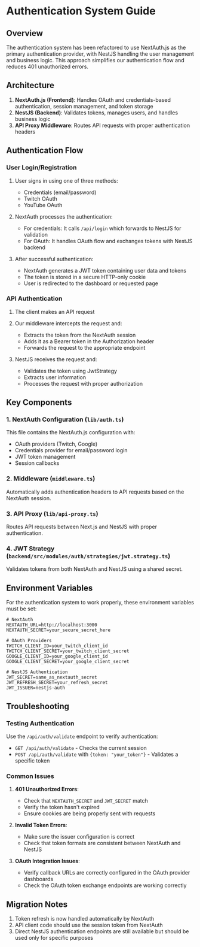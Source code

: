 # Authentication System Guide

## Overview

The authentication system has been refactored to use NextAuth.js as the primary authentication provider, with NestJS handling the user management and business logic. This approach simplifies our authentication flow and reduces 401 unauthorized errors.

## Architecture

1. **NextAuth.js (Frontend)**: Handles OAuth and credentials-based authentication, session management, and token storage
2. **NestJS (Backend)**: Validates tokens, manages users, and handles business logic
3. **API Proxy Middleware**: Routes API requests with proper authentication headers

## Authentication Flow

### User Login/Registration

1. User signs in using one of three methods:
   - Credentials (email/password)
   - Twitch OAuth
   - YouTube OAuth

2. NextAuth processes the authentication:
   - For credentials: It calls `/api/login` which forwards to NestJS for validation
   - For OAuth: It handles OAuth flow and exchanges tokens with NestJS backend

3. After successful authentication:
   - NextAuth generates a JWT token containing user data and tokens
   - The token is stored in a secure HTTP-only cookie
   - User is redirected to the dashboard or requested page

### API Authentication

1. The client makes an API request
2. Our middleware intercepts the request and:
   - Extracts the token from the NextAuth session
   - Adds it as a Bearer token in the Authorization header
   - Forwards the request to the appropriate endpoint

3. NestJS receives the request and:
   - Validates the token using JwtStrategy
   - Extracts user information
   - Processes the request with proper authorization

## Key Components

### 1. NextAuth Configuration (`lib/auth.ts`)

This file contains the NextAuth.js configuration with:
- OAuth providers (Twitch, Google)
- Credentials provider for email/password login
- JWT token management
- Session callbacks

### 2. Middleware (`middleware.ts`)

Automatically adds authentication headers to API requests based on the NextAuth session.

### 3. API Proxy (`lib/api-proxy.ts`)

Routes API requests between Next.js and NestJS with proper authentication.

### 4. JWT Strategy (`backend/src/modules/auth/strategies/jwt.strategy.ts`)

Validates tokens from both NextAuth and NestJS using a shared secret.

## Environment Variables

For the authentication system to work properly, these environment variables must be set:

```
# NextAuth
NEXTAUTH_URL=http://localhost:3000
NEXTAUTH_SECRET=your_secure_secret_here

# OAuth Providers
TWITCH_CLIENT_ID=your_twitch_client_id
TWITCH_CLIENT_SECRET=your_twitch_client_secret
GOOGLE_CLIENT_ID=your_google_client_id
GOOGLE_CLIENT_SECRET=your_google_client_secret

# NestJS Authentication
JWT_SECRET=same_as_nextauth_secret
JWT_REFRESH_SECRET=your_refresh_secret
JWT_ISSUER=nestjs-auth
```

## Troubleshooting

### Testing Authentication

Use the `/api/auth/validate` endpoint to verify authentication:
- `GET /api/auth/validate` - Checks the current session
- `POST /api/auth/validate` with `{token: "your_token"}` - Validates a specific token

### Common Issues

1. **401 Unauthorized Errors**:
   - Check that `NEXTAUTH_SECRET` and `JWT_SECRET` match
   - Verify the token hasn't expired
   - Ensure cookies are being properly sent with requests

2. **Invalid Token Errors**:
   - Make sure the issuer configuration is correct
   - Check that token formats are consistent between NextAuth and NestJS

3. **OAuth Integration Issues**:
   - Verify callback URLs are correctly configured in the OAuth provider dashboards
   - Check the OAuth token exchange endpoints are working correctly

## Migration Notes

1. Token refresh is now handled automatically by NextAuth
2. API client code should use the session token from NextAuth
3. Direct NestJS authentication endpoints are still available but should be used only for specific purposes